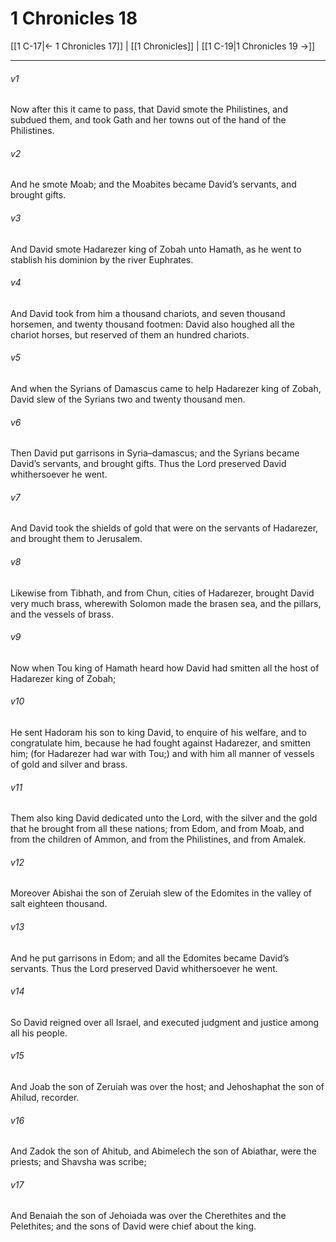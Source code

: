 # 1 Chronicles 18

[[1 C-17|← 1 Chronicles 17]] | [[1 Chronicles]] | [[1 C-19|1 Chronicles 19 →]]
***

###### v1
Now after this it came to pass, that David smote the Philistines, and subdued them, and took Gath and her towns out of the hand of the Philistines.
###### v2
And he smote Moab; and the Moabites became David’s servants, and brought gifts.
###### v3
And David smote Hadarezer king of Zobah unto Hamath, as he went to stablish his dominion by the river Euphrates.
###### v4
And David took from him a thousand chariots, and seven thousand horsemen, and twenty thousand footmen: David also houghed all the chariot horses, but reserved of them an hundred chariots.
###### v5
And when the Syrians of Damascus came to help Hadarezer king of Zobah, David slew of the Syrians two and twenty thousand men.
###### v6
Then David put garrisons in Syria–damascus; and the Syrians became David’s servants, and brought gifts. Thus the Lord preserved David whithersoever he went.
###### v7
And David took the shields of gold that were on the servants of Hadarezer, and brought them to Jerusalem.
###### v8
Likewise from Tibhath, and from Chun, cities of Hadarezer, brought David very much brass, wherewith Solomon made the brasen sea, and the pillars, and the vessels of brass.
###### v9
Now when Tou king of Hamath heard how David had smitten all the host of Hadarezer king of Zobah;
###### v10
He sent Hadoram his son to king David, to enquire of his welfare, and to congratulate him, because he had fought against Hadarezer, and smitten him; (for Hadarezer had war with Tou;) and with him all manner of vessels of gold and silver and brass.
###### v11
Them also king David dedicated unto the Lord, with the silver and the gold that he brought from all these nations; from Edom, and from Moab, and from the children of Ammon, and from the Philistines, and from Amalek.
###### v12
Moreover Abishai the son of Zeruiah slew of the Edomites in the valley of salt eighteen thousand.
###### v13
And he put garrisons in Edom; and all the Edomites became David’s servants. Thus the Lord preserved David whithersoever he went.
###### v14
So David reigned over all Israel, and executed judgment and justice among all his people.
###### v15
And Joab the son of Zeruiah was over the host; and Jehoshaphat the son of Ahilud, recorder.
###### v16
And Zadok the son of Ahitub, and Abimelech the son of Abiathar, were the priests; and Shavsha was scribe;
###### v17
And Benaiah the son of Jehoiada was over the Cherethites and the Pelethites; and the sons of David were chief about the king. 
